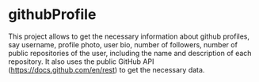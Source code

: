 # githubProfile
This project allows to get the necessary information about github profiles, say username, profile photo, user bio, number of followers, number of public repositories of the user, including the name and description of each repository. It also uses the public GitHub API (https://docs.github.com/en/rest) to get the necessary data.
